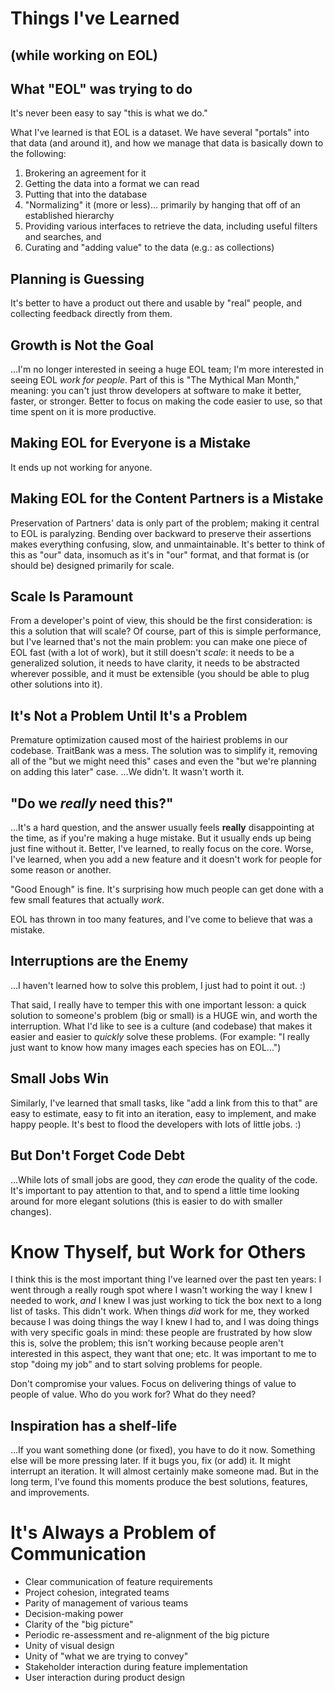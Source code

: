 # Things I've Learned
## (while working on EOL)

## What "EOL" was trying to do

It's never been easy to say "this is what we do."

What I've learned is that EOL is a dataset. We have several "portals" into that
data (and around it), and how we manage that data is basically down to the
following:

1. Brokering an agreement for it
2. Getting the data into a format we can read
3. Putting that into the database
4. "Normalizing" it (more or less)... primarily by hanging that off of an
  established hierarchy
5. Providing various interfaces to retrieve the data, including useful filters and searches, and
6. Curating and "adding value" to the data (e.g.: as collections)

## Planning is Guessing

It's better to have a product out there and usable by "real" people, and
collecting feedback directly from them.

## Growth is Not the Goal

...I'm no longer interested in seeing a huge EOL team; I'm more interested in
seeing EOL *work for people*. Part of this is "The Mythical Man Month," meaning:
you can't just throw developers at software to make it better, faster, or
stronger. Better to focus on making the code easier to use, so that time spent
on it is more productive.

## Making EOL for Everyone is a Mistake

It ends up not working for anyone.

## Making EOL for the Content Partners is a Mistake

Preservation of Partners' data is only part of the problem; making it central to
EOL is paralyzing. Bending over backward to preserve their assertions makes
everything confusing, slow, and unmaintainable. It's better to think of this as
"our" data, insomuch as it's in "our" format, and that format is (or should be)
designed primarily for scale.

## Scale Is Paramount

From a developer's point of view, this should be the first consideration: is
this a solution that will scale? Of course, part of this is simple performance,
but I've learned that's not the main problem: you can make one piece of EOL fast
(with a lot of work), but it still doesn't *scale*: it needs to be a generalized
solution, it needs to have clarity, it needs to be abstracted wherever possible,
and it must be extensible (you should be able to plug other solutions into it).

## It's Not a Problem Until It's a Problem

Premature optimization caused most of the hairiest problems in our codebase.
TraitBank was a mess. The solution was to simplify it, removing all of the "but
we might need this" cases and even the "but we're planning on adding this later"
case. ...We didn't. It wasn't worth it.

## "Do we *really* need this?"

...It's a hard question, and the answer usually feels **really** disappointing
at the time, as if you're making a huge mistake. But it usually ends up being
just fine without it. Better, I've learned, to really focus on the core. Worse,
I've learned, when you add a new feature and it doesn't work for people for some
reason or another.

"Good Enough" is fine. It's surprising how much people can get done with a few
small features that actually *work*.

EOL has thrown in too many features, and I've come to believe that was a mistake.

## Interruptions are the Enemy

...I haven't learned how to solve this problem, I just had to point it out. :)

That said, I really have to temper this with one important lesson: a quick
solution to someone's problem (big or small) is a HUGE win, and worth the
interruption. What I'd like to see is a culture (and codebase) that makes it
easier and easier to *quickly* solve these problems. (For example: "I really
just want to know how many images each species has on EOL...")

## Small Jobs Win

Similarly, I've learned that small tasks, like "add a link from this to that"
are easy to estimate, easy to fit into an iteration, easy to implement, and make
happy people. It's best to flood the developers with lots of little jobs.  :)

## But Don't Forget Code Debt

...While lots of small jobs are good, they *can* erode the quality of the code.
It's important to pay attention to that, and to spend a little time looking
around for more elegant solutions (this is easier to do with smaller changes).

# Know Thyself, but Work for Others

I think this is the most important thing I've learned over the past ten years: I
went through a really rough spot where I wasn't working the way I knew I needed
to work, *and* I knew I was just working to tick the box next to a long list of
tasks. This didn't work. When things *did* work for me, they worked because I
was doing things the way I knew I had to, and I was doing things with very
specific goals in mind: these people are frustrated by how slow this is, solve
the problem; this isn't working because people aren't interested in this aspect,
they want that one; etc. It was important to me to stop "doing my job" and to
start solving problems for people.

Don't compromise your values. Focus on delivering things of value to people of
value. Who do you work for? What do they need?


## Inspiration has a shelf-life

...If you want something done (or fixed), you have to do it now. Something else
will be more pressing later. If it bugs you, fix (or add) it. It might interrupt
an iteration. It will almost certainly make someone mad. But in the long term,
I've found this moments produce the best solutions, features, and improvements.

# It's Always a Problem of Communication

* Clear communication of feature requirements
* Project cohesion, integrated teams
* Parity of management of various teams
* Decision-making power
* Clarity of the "big picture"
* Periodic re-assessment and re-alignment of the big picture
* Unity of visual design
* Unity of "what we are trying to convey"
* Stakeholder interaction during feature implementation
* User interaction during product design
